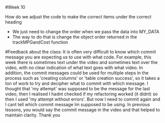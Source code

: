 #Week 10

How do we adjust the code to make the correct items under the correct heading
- We just need to change the order when we pass the data into MY_DATA
- The way to do that is change the object order returned in the trackMPGandCost function



#Feedback about the class:
It is often very difficult to know which commit message you are expecting us to use with what code. For example, this week there is sometimes text under the video and sometimes text over the video, with no clear indication of what text goes with what video. In addition, the commit messages could be used for multiple steps in the process such as 'creating columns' or 'table creation success', so it takes a ton of work to try and decipher what to commit with which message. 
I thought that 'my attempt' was supposed to be the message for the last video, then I realised I hadnt checked if my refactoring worked (it didnt) so then I used 'my attempt without errors'. But now I need to commit again and I cant tell which commit message Im supposed to be using.
In previous lessons, you would say the commit message in the video and that helped to maintain clarity.
Thank you
